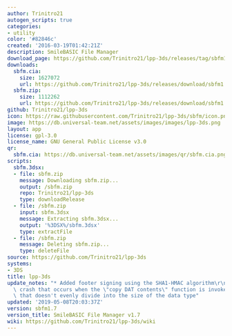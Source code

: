 ```yaml
---
author: Trinitro21
autogen_scripts: true
categories:
- utility
color: '#82846c'
created: '2016-03-19T01:42:21Z'
description: SmileBASIC File Manager
download_page: https://github.com/Trinitro21/lpp-3ds/releases/tag/sbfm1.7
downloads:
  sbfm.cia:
    size: 1627072
    url: https://github.com/Trinitro21/lpp-3ds/releases/download/sbfm1.7/sbfm.cia
  sbfm.zip:
    size: 1112262
    url: https://github.com/Trinitro21/lpp-3ds/releases/download/sbfm1.7/sbfm.zip
github: Trinitro21/lpp-3ds
icon: https://raw.githubusercontent.com/Trinitro21/lpp-3ds/sbfm/icon.png
image: https://db.universal-team.net/assets/images/images/lpp-3ds.png
layout: app
license: gpl-3.0
license_name: GNU General Public License v3.0
qr:
  sbfm.cia: https://db.universal-team.net/assets/images/qr/sbfm.cia.png
scripts:
  sbfm.3dsx:
  - file: sbfm.zip
    message: Downloading sbfm.zip...
    output: /sbfm.zip
    repo: Trinitro21/lpp-3ds
    type: downloadRelease
  - file: /sbfm.zip
    input: sbfm.3dsx
    message: Extracting sbfm.3dsx...
    output: '%3DSX%/sbfm.3dsx'
    type: extractFile
  - file: /sbfm.zip
    message: Deleting sbfm.zip...
    type: deleteFile
source: https://github.com/Trinitro21/lpp-3ds
systems:
- 3DS
title: lpp-3ds
update_notes: "* Added footer signing using the SHA1-HMAC algorithm\r\n* Fixed the\
  \ crash that occurs when the \"copy DAT contents\" function is invoked on a file\
  \ that doesn't evenly divide into the size of the data type"
updated: '2019-05-08T20:03:37Z'
version: sbfm1.7
version_title: SmileBASIC File Manager v1.7
wiki: https://github.com/Trinitro21/lpp-3ds/wiki
---
```

